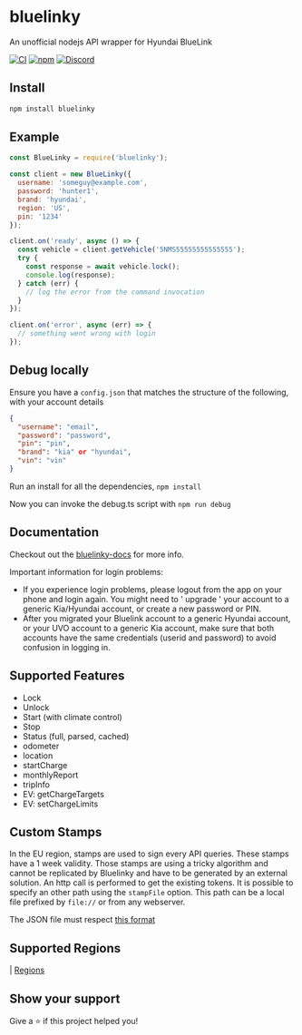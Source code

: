# bluelinky

An unofficial nodejs API wrapper for Hyundai BlueLink

[![CI](https://img.shields.io/github/workflow/status/Hacksore/bluelinky/npm)](https://github.com/Hacksore/bluelinky/actions?query=workflow%3Anpm)
[![npm](https://img.shields.io/npm/v/bluelinky.svg)](https://www.npmjs.com/package/bluelinky)
[![Discord](https://img.shields.io/discord/652755205041029120)](https://discord.gg/HwnG8sY)

## Install
```sh
npm install bluelinky
```

## Example
```javascript
const BlueLinky = require('bluelinky');

const client = new BlueLinky({
  username: 'someguy@example.com',
  password: 'hunter1',
  brand: 'hyundai',
  region: 'US',
  pin: '1234'
});

client.on('ready', async () => {
  const vehicle = client.getVehicle('5NMS55555555555555');
  try {
    const response = await vehicle.lock();
    console.log(response);
  } catch (err) {
    // log the error from the command invocation 
  }
});

client.on('error', async (err) => {
  // something went wrong with login
});

```

## Debug locally
Ensure you have a `config.json` that matches the structure of the following, with your account details

```json
{
  "username": "email",
  "password": "password",
  "pin": "pin",
  "brand": "kia" or "hyundai",
  "vin": "vin"
}
```
Run an install for all the dependencies, `npm install`

Now you can invoke the debug.ts script with `npm run debug`

## Documentation
Checkout out the [bluelinky-docs](https://hacksore.github.io/bluelinky-docs/) for more info.

Important information for login problems:
- If you experience login problems, please logout from the app on your phone and login again. You might need to ' upgrade ' your account to a generic Kia/Hyundai account, or create a new password or PIN.
- After you migrated your Bluelink account to a generic Hyundai account, or your UVO account to a generic Kia account, make sure that both accounts have the same credentials (userid and password) to avoid confusion in logging in.

## Supported Features
- Lock
- Unlock
- Start (with climate control)
- Stop
- Status (full, parsed, cached)
- odometer
- location
- startCharge
- monthlyReport
- tripInfo
- EV: getChargeTargets
- EV: setChargeLimits

## Custom Stamps
In the EU region, stamps are used to sign every API queries. These stamps have a 1 week validity. Those stamps are using a tricky algorithm and cannot be replicated by Bluelinky and have to be generated by an external solution. An http call is performed to get the existing tokens. It is possible to specify an other path using the `stampFile` option. This path can be a local file prefixed by `file://` or from any webserver.

The JSON file must respect [this format](https://github.com/neoPix/bluelinky-stamps/blob/master/kia.json)

## Supported Regions
| [Regions](https://github.com/Hacksore/bluelinky/wiki/Regions) 
## Show your support

Give a ⭐️ if this project helped you!

